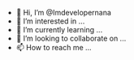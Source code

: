 - 👋 Hi, I’m @Imdevelopernana
- 👀 I’m interested in ...
- 🌱 I’m currently learning ...
- 💞️ I’m looking to collaborate on ...
- 📫 How to reach me ...

<!---
Imdevelopernana/Imdevelopernana is a ✨ special ✨ repository because its `README.md` (this file) appears on your GitHub profile.
You can click the Preview link to take a look at your changes.
--->
